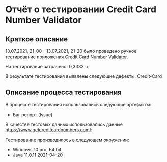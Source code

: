 # Отчёт о тестировании Credit Card Number Validator

## Краткое описание

13.07.2021, 21-00 - 13.07.2021, 21-20 было проведено ручное тестирование приложения Credit Card Number Validator.

На тестирование затрачено: 0,3333 ч

В результате тестирования выявлены следующие дефекты:
Credit-Card

## Описание процесса тестирования

В процессе тестирования использовались следующие артефакты:

- Баг репорт (Issue)

В качестве тестовых данных использовались данные https://www.getcreditcardnumbers.com/:



Тестирование производилось в следующем окружении:

- Windows 10 pro, 64 bit
- Java 11.0.11 2021-04-20
